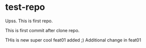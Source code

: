 # test-repo

Upss. This is first repo. 

This is first commit after clone repo.

THis is new super cool feat01 added ;)
Additional change in feat01
